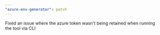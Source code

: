 ```yaml
---
"azure-env-generator": patch
---
```


Fixed an issue where the azure token wasn't being retained when running the tool via CLI
